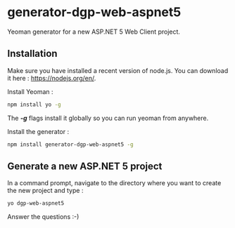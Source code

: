 # generator-dgp-web-aspnet5

Yeoman generator for a new ASP.NET 5 Web Client project.

## Installation

Make sure you have installed a recent version of node.js. You can download it here : https://nodejs.org/en/. 

Install Yeoman :

``` bash
npm install yo -g
``` 

The _**-g**_ flags install it globally so you can run yeoman from anywhere.

Install the generator :

``` bash
npm install generator-dgp-web-aspnet5 -g
```

## Generate a new ASP.NET 5 project

In a command prompt, navigate to the directory where you want to create the new project and type :

``` bash
yo dgp-web-aspnet5
```

Answer the questions :-)
